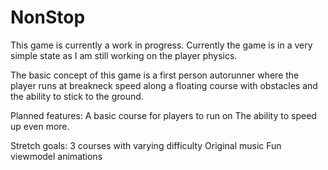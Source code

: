# NonStop

This game is currently a work in progress. Currently the game is in a very simple state as I am still working on the player physics.

The basic concept of this game is a first person autorunner where the player runs at breakneck speed along a floating course with obstacles and the ability to stick to the ground.

Planned features:
A basic course for players to run on
The ability to speed up even more.

Stretch goals:
3 courses with varying difficulty
Original music
Fun viewmodel animations
